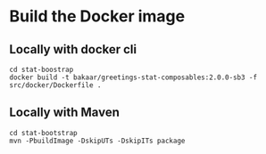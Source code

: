 # Build the Docker image

## Locally with docker cli

```shell
cd stat-boostrap
docker build -t bakaar/greetings-stat-composables:2.0.0-sb3 -f src/docker/Dockerfile .
```

## Locally with Maven

```shell
cd stat-bootstrap
mvn -PbuildImage -DskipUTs -DskipITs package
```